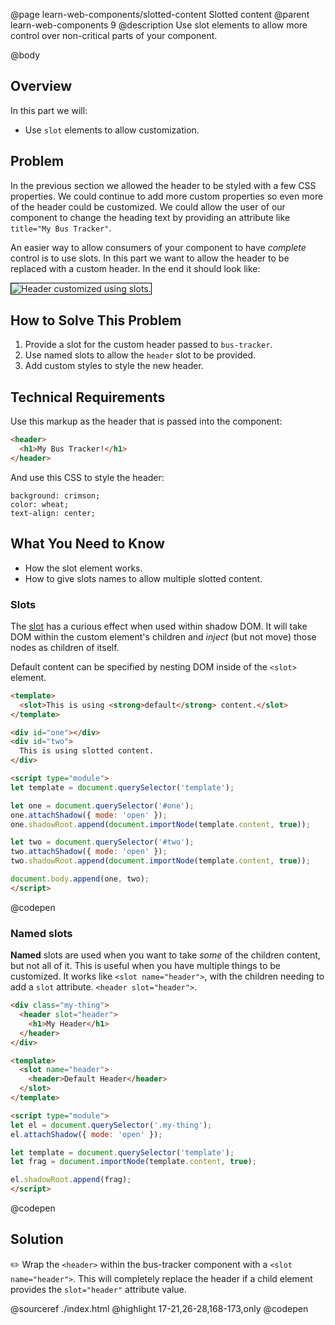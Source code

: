 @page learn-web-components/slotted-content Slotted content
@parent learn-web-components 9
@description Use slot elements to allow more control over non-critical parts of your component.

@body

## Overview

In this part we will:

- Use `slot` elements to allow customization.

## Problem

In the previous section we allowed the header to be styled with a few CSS properties. We could continue to add more custom properties so even more of the header could be customized. We could allow the user of our component to change the heading text by providing an attribute like `title="My Bus Tracker"`.

An easier way to allow consumers of your component to have *complete* control is to use slots. In this part we want to allow the header to be replaced with a custom header. In the end it should look like:

<img src="../static/img/web-components/bt-slotted.jpg"
  style="border: solid 1px black; max-width: 100%;"
  title="Header customized using slots." />

## How to Solve This Problem

1. Provide a slot for the custom header passed to `bus-tracker`.
1. Use named slots to allow the `header` slot to be provided.
1. Add custom styles to style the new header.

## Technical Requirements

Use this markup as the header that is passed into the component:

```html
<header>
  <h1>My Bus Tracker!</h1>
</header>
```

And use this CSS to style the header:

```
background: crimson;
color: wheat;
text-align: center;
```

## What You Need to Know

- How the slot element works.
- How to give slots names to allow multiple slotted content.

### Slots

The [slot](https://developer.mozilla.org/en-US/docs/Web/HTML/Element/slot) has a curious effect when used within shadow DOM. It will take DOM within the custom element's children and *inject* (but not move) those nodes as children of itself.

Default content can be specified by nesting DOM inside of the `<slot>` element.

```html
<template>
  <slot>This is using <strong>default</strong> content.</slot>
</template>

<div id="one"></div>
<div id="two">
  This is using slotted content.
</div>

<script type="module">
let template = document.querySelector('template');

let one = document.querySelector('#one');
one.attachShadow({ mode: 'open' });
one.shadowRoot.append(document.importNode(template.content, true));

let two = document.querySelector('#two');
two.attachShadow({ mode: 'open' });
two.shadowRoot.append(document.importNode(template.content, true));

document.body.append(one, two);
</script>
```
@codepen

### Named slots

__Named__ slots are used when you want to take *some* of the children content, but not all of it. This is useful when you have multiple things to be customized. It works like `<slot name="header">`, with the children needing to add a `slot` attribute.  `<header slot="header">`.

```html
<div class="my-thing">
  <header slot="header">
    <h1>My Header</h1>
  </header>
</div>

<template>
  <slot name="header">
    <header>Default Header</header>
  </slot>
</template>

<script type="module">
let el = document.querySelector('.my-thing');
el.attachShadow({ mode: 'open' });

let template = document.querySelector('template');
let frag = document.importNode(template.content, true);

el.shadowRoot.append(frag);
</script>
```
@codepen

## Solution

✏️ Wrap the `<header>` within the bus-tracker component with a `<slot name="header">`. This will completely replace the header if a child element provides the `slot="header"` attribute value.

@sourceref ./index.html
@highlight 17-21,26-28,168-173,only
@codepen
